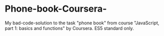 # Phone-book-Coursera-
My bad-code-solution to the task "phone book" from course "JavaScript, part 1: basics and functions" by Coursera.
ES5 standard only.
